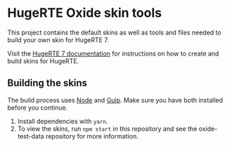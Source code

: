 # HugeRTE Oxide skin tools
This project contains the default skins as well as tools and files needed to build your own skin for HugeRTE 7.

Visit the [HugeRTE 7 documentation](https://www.tiny.cloud/docs/hugerte/7/creating-a-skin/) for instructions on how to create and build skins for HugeRTE.

## Building the skins
The build process uses [Node](http://nodejs.org/) and [Gulp](http://gulpjs.com/). Make sure you have both installed before you continue.

1. Install dependencies with `yarn`.
2. To view the skins, run `npm start` in this repository and see the oxide-test-data repository for more information.
